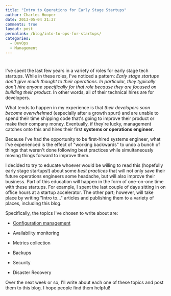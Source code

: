 ```yaml
---
title: "Intro to Operations for Early Stage Startups"
author: Charles Hooper
date: 2013-05-04 21:37
comments: true
layout: post
permalink: /blog/into-to-ops-for-startups/
categories: 
  - DevOps
  - Management
---
```

# 

I've spent the last few years in a variety of roles for early stage tech
startups. While in these roles, I've noticed a pattern: *Early stage
startups don't give much thought to their operations. In particular,
they typically don't hire anyone specifically for that role because they
are focused on building their product.* In other words, all of their
technical hires are for developers.

What tends to happen in my experience is that *their developers soon
become overwhelmed* (especially after a growth spurt) and are unable to
spend their time shipping code that's going to improve their product or
make their company money. Eventually, if they're lucky, management catches
onto this and hires their first **systems or operations engineer**.

Because I've had the opportunity to be first-hired systems engineer,
what I've experienced is the effect of "working backwards" to undo a
bunch of things that weren't done following best practices while
simultaneously moving things forward to improve them.

I decided to try to educate whoever would be willing to read this
(hopefully early stage startups!) about some *best practices* that will
not only save their future operations engineers some headache, but will
also improve their business. Part of this education will happen in the
form of one-on-one time with these startups. For example, I spent the
last couple of days sitting in on office hours at a startup accelerator.
The other part; however, will take place by writing "Intro to..."
articles and publishing them to a variety of places, including this blog.

Specifically, the topics I've chosen to write about are:

* [Configuration management][1]
* Availability monitoring
* Metrics collection
* Backups
* Security
* Disaster Recovery

  [1]: http://www.charleshooper.net/blog/intro-to-operations-configuration-management/

Over the next week or so, I'll write about each one of these topics and
post them to this blog. I hope people find them helpful!

